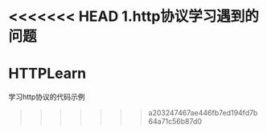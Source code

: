 <<<<<<< HEAD
1.http协议学习遇到的问题
=======
# HTTPLearn
学习http协议的代码示例
>>>>>>> a203247467ae446fb7ed194fd7b64a71c56b87d0
